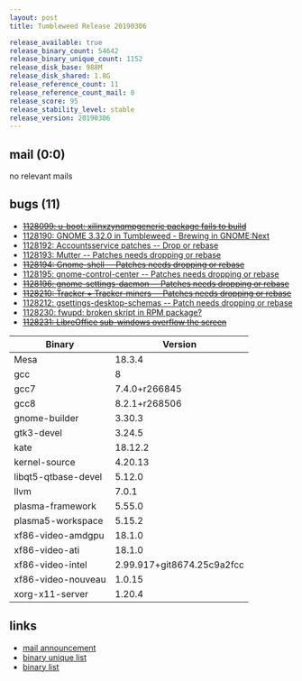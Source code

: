 ```yaml
---
layout: post
title: Tumbleweed Release 20190306

release_available: true
release_binary_count: 54642
release_binary_unique_count: 1152
release_disk_base: 988M
release_disk_shared: 1.8G
release_reference_count: 11
release_reference_count_mail: 0
release_score: 95
release_stability_level: stable
release_version: 20190306
---
```


## mail (0:0)

no relevant mails

## bugs (11)

<!--more-->

- ~~[1128099: u-boot: xilinxzynqmpgeneric package fails to build](https://bugzilla.opensuse.org/show_bug.cgi?id=1128099)~~
- [1128190: GNOME 3.32.0 in Tumbleweed - Brewing in GNOME:Next](https://bugzilla.opensuse.org/show_bug.cgi?id=1128190)
- [1128192: Accountsservice patches -- Drop or rebase](https://bugzilla.opensuse.org/show_bug.cgi?id=1128192)
- [1128193: Mutter -- Patches needs dropping or rebase](https://bugzilla.opensuse.org/show_bug.cgi?id=1128193)
- ~~[1128194: Gnome-shell -- Patches needs dropping or rebase](https://bugzilla.opensuse.org/show_bug.cgi?id=1128194)~~
- [1128195: gnome-control-center -- Patches needs dropping or rebase](https://bugzilla.opensuse.org/show_bug.cgi?id=1128195)
- ~~[1128196: gnome-settings-daemon -- Patches needs dropping or rebase](https://bugzilla.opensuse.org/show_bug.cgi?id=1128196)~~
- ~~[1128210: Tracker + Tracker-miners -- Patches needs dropping or rebase](https://bugzilla.opensuse.org/show_bug.cgi?id=1128210)~~
- [1128212: gsettings-desktop-schemas -- Patch needs dropping or rebase](https://bugzilla.opensuse.org/show_bug.cgi?id=1128212)
- [1128230: fwupd: broken skript in RPM package?](https://bugzilla.opensuse.org/show_bug.cgi?id=1128230)
- ~~[1128231: LibreOffice sub-windows overflow the screen](https://bugzilla.opensuse.org/show_bug.cgi?id=1128231)~~

Binary | Version
--- | ---
Mesa | 18.3.4
gcc | 8
gcc7 | 7.4.0+r266845
gcc8 | 8.2.1+r268506
gnome-builder | 3.30.3
gtk3-devel | 3.24.5
kate | 18.12.2
kernel-source | 4.20.13
libqt5-qtbase-devel | 5.12.0
llvm | 7.0.1
plasma-framework | 5.55.0
plasma5-workspace | 5.15.2
xf86-video-amdgpu | 18.1.0
xf86-video-ati | 18.1.0
xf86-video-intel | 2.99.917+git8674.25c9a2fcc
xf86-video-nouveau | 1.0.15
xorg-x11-server | 1.20.4

## links

- [mail announcement](https://lists.opensuse.org/opensuse-factory/2019-03/msg00044.html)
- [binary unique list](http://download.tumbleweed.boombatower.com/20190306/rpm.unique.list)
- [binary list](http://download.tumbleweed.boombatower.com/20190306/rpm.list)
